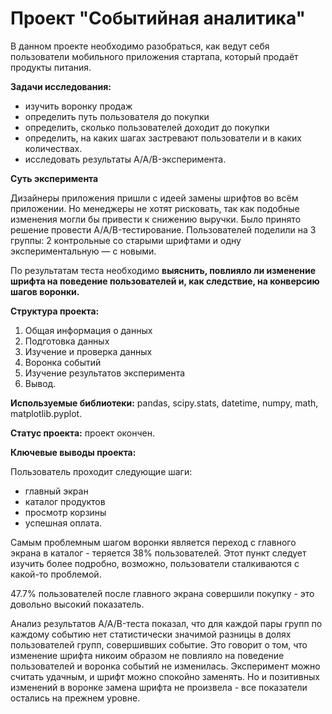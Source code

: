 # Проект "Событийная аналитика"

В данном проекте необходимо разобраться, как ведут себя пользователи мобильного приложения стартапа, который продаёт продукты питания.

**Задачи исследования:**
- изучить воронку продаж
- определить путь пользователя до покупки
- определить, сколько пользователей доходит до покупки
- определить, на каких шагах застревают пользователи и в каких количествах.
- исследовать результаты A/A/B-эксперимента. 

**Суть эксперимента**

Дизайнеры приложения пришли с идеей замены шрифтов во всём приложении. Но менеджеры не хотят рисковать, так как подобные изменения могли бы привести к снижению выручки. Было принято решение провести A/A/B-тестирование. Пользователей поделили на 3 группы: 2 контрольные со старыми шрифтами и одну экспериментальную — с новыми.

По результатам теста необходимо **выяснить, повлияло ли изменение шрифта на поведение пользователей и, как следствие, на конверсию шагов воронки.**

**Структура проекта:**

1. Общая информация о данных
2. Подготовка данных
3. Изучение и проверка данных
4. Воронка событий
5. Изучение результатов эксперимента
6. Вывод.

**Используемые библиотеки:** pandas, scipy.stats, datetime, numpy, math, matplotlib.pyplot.

**Статус проекта:** проект окончен.

**Ключевые выводы проекта:**

Пользователь проходит следующие шаги:

- главный экран
- каталог продуктов
- просмотр корзины
- успешная оплата.

Самым проблемным шагом воронки является переход с главного экрана в каталог - теряется 38% пользователей. Этот пункт следует изучить более подробно, возможно, пользователи сталкиваются с какой-то проблемой.

47.7% пользователей после главного экрана совершили покупку - это довольно высокий показатель.

Анализ результатов A/A/B-теста показал, что для каждой пары групп по каждому событию нет статистически значимой разницы в долях пользователей групп, совершивших событие. Это говорит о том, что изменение шрифта никоим образом не повлияло на поведение пользователей и воронка событий не изменилась. Эксперимент можно считать удачным, и шрифт можно спокойно заменять. Но и позитивных изменений в воронке замена шрифта не произвела - все показатели остались на прежнем уровне.
